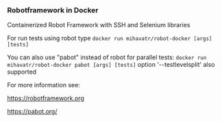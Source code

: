 ### Robotframework in Docker
Containerized Robot Framework with SSH and Selenium libraries

For run tests using robot type `docker run mihavatr/robot-docker [args] [tests]`

You can also use "pabot" instead of robot for parallel tests: `docker run mihavatr/robot-docker pabot [args] [tests]`
option '--testlevelsplit' also supported

For more information see:

https://robotframework.org
 
https://pabot.org/
